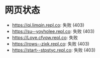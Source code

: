 # 网页状态
- https://qi.limqin.repl.co: 失败 (403)
- https://su--yoyholee.repl.co: 失败 (403)
- https://Love.cfvqw.repl.co: 失败
- https://rows--zixk.repl.co: 失败 (403)
- https://start--stpstyc.repl.co: 失败 (403)
